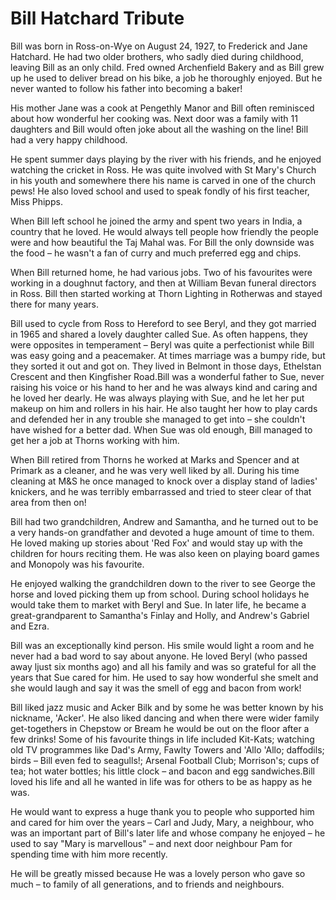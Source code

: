  # Bill Hatchard Tribute
   
   Bill was born in Ross-on-Wye on August 24, 1927, to Frederick and Jane Hatchard. He had two older brothers, who sadly died during childhood, leaving Bill as an only child. Fred owned Archenfield Bakery and as Bill grew up he used to deliver bread on his bike, a job he thoroughly enjoyed. But he never wanted to follow his father into becoming a baker!

His mother Jane was a cook at Pengethly Manor and Bill often reminisced about how wonderful her cooking was. Next door was a family with 11 daughters and Bill would often joke about all the washing on the line!   Bill had a very happy childhood.

He spent summer days playing by the river with his friends, and he enjoyed watching the cricket in Ross. He was quite involved with St Mary's Church in his youth and somewhere there his name is carved in one of the church pews! He also loved school and used to speak fondly of his first teacher, Miss Phipps.

When Bill left school he joined the army and spent two years in India, a country that he loved. He would always tell people how friendly the people were and how beautiful the Taj Mahal was. For Bill the only downside was the food – he wasn't a fan of curry and much preferred egg and chips.

When Bill returned home, he had various jobs. Two of his favourites were working in a doughnut factory, and then at William Bevan funeral directors in Ross. Bill then started working at Thorn Lighting in Rotherwas and stayed there for many years.

Bill used to cycle from Ross to Hereford to see Beryl, and they got married in 1965 and shared a lovely daughter called Sue. As often happens, they were opposites in temperament – Beryl was quite a perfectionist while Bill was easy going and a peacemaker. At times marriage was a bumpy ride, but they sorted it out and got on. They lived in Belmont in those days, Ethelstan Crescent and then Kingfisher Road.Bill was a wonderful father to Sue, never raising his voice or his hand to her and he was always kind and caring and he loved her dearly. He was always playing with Sue, and he let her put makeup on him and rollers in his hair. He also taught her how to play cards and defended her in any trouble she managed to get into – she couldn't have wished for a better dad. When Sue was old enough, Bill managed to get her a job at Thorns working with him.

When Bill retired from Thorns he worked at Marks and Spencer and at Primark as a cleaner, and he was very well liked by all. During his time cleaning at M&S he once managed to knock over a display stand of ladies' knickers, and he was terribly embarrassed and tried to steer clear of that area from then on!

Bill had two grandchildren, Andrew and Samantha, and he turned out to be a very hands-on grandfather and devoted a huge amount of time to them. He loved making up stories about 'Red Fox' and would stay up with the children for hours reciting them. He was also keen on playing board games and Monopoly was his favourite.

He enjoyed walking the grandchildren down to the river to see George the horse and loved picking them up from school. During school holidays he would take them to market with Beryl and Sue. In later life, he became a great-grandparent to Samantha's Finlay and Holly,  and Andrew's Gabriel and Ezra.

Bill was an exceptionally kind person. His smile would light a room and he never had a bad word to say about anyone. He loved Beryl (who passed away ljust six months ago) and all his family and was so grateful for all the years that Sue cared for him. He used to say how wonderful she smelt and she would laugh and say it was the smell of egg and bacon from work!

Bill liked jazz music and Acker Bilk and by some he was better known by his nickname, 'Acker'. He also liked dancing and when there were wider family get-togethers in Chepstow or Bream he would be out on the floor after a few drinks! Some of his favourite things in life included Kit-Kats; watching old TV programmes like Dad's Army, Fawlty Towers and 'Allo 'Allo; daffodils; birds – Bill even fed to seagulls!; Arsenal Football Club; Morrison's; cups of tea; hot water bottles; his little clock – and bacon and egg sandwiches.Bill loved his life and all he wanted in life was for others to be as happy as he was.

He would want to express a huge thank you to people who supported him and cared for him over the years – Carl and Judy, Mary, a neighbour, who was an important part of Bill's later life and whose company he enjoyed – he used to say "Mary is marvellous" – and next door neighbour Pam for spending time with him more recently.

He will be greatly missed because He was a lovely person who gave so much – to family of all generations, and to friends and neighbours.
<!--stackedit_data:
eyJoaXN0b3J5IjpbLTE3NzUxNjc2MTldfQ==
-->